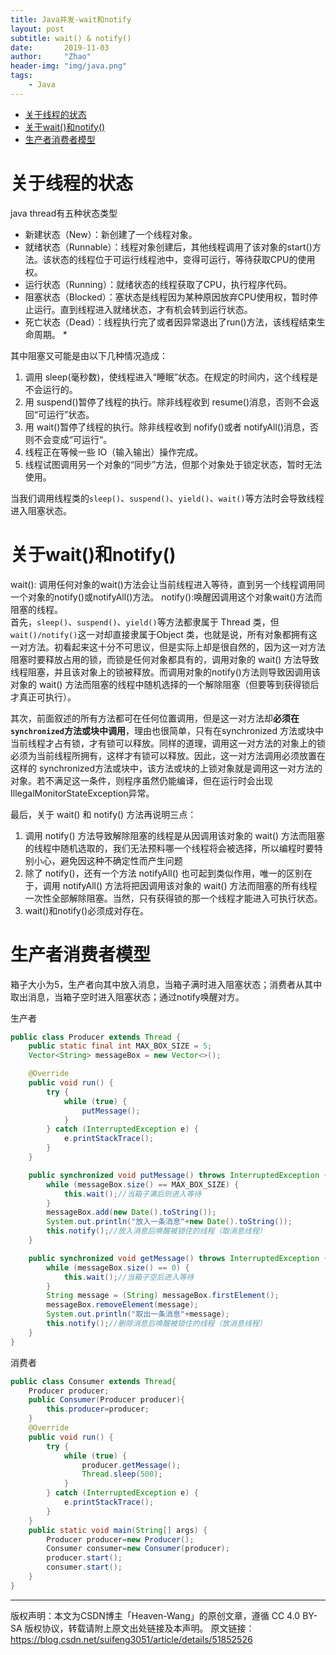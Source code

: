 ```yaml
---
title: Java并发-wait和notify
layout: post
subtitle: wait() & notify()
date:       2019-11-03
author:     "Zhao"
header-img: "img/java.png"
tags: 
    - Java
---
```

<!-- TOC -->

- [关于线程的状态](#关于线程的状态)
- [关于wait()和notify()](#关于wait和notify)
- [生产者消费者模型](#生产者消费者模型)

<!-- /TOC -->
# 关于线程的状态
java thread有五种状态类型

- 新建状态（New）：新创建了一个线程对象。
- 就绪状态（Runnable）：线程对象创建后，其他线程调用了该对象的start()方法。该状态的线程位于可运行线程池中，变得可运行，等待获取CPU的使用权。
- 运行状态（Running）：就绪状态的线程获取了CPU，执行程序代码。
- 阻塞状态（Blocked）：塞状态是线程因为某种原因放弃CPU使用权，暂时停止运行。直到线程进入就绪状态，才有机会转到运行状态。
- 死亡状态（Dead）：线程执行完了或者因异常退出了run()方法，该线程结束生命周期。  *

其中阻塞又可能是由以下几种情况造成：

1. 调用 sleep(毫秒数)，使线程进入“睡眠”状态。在规定的时间内，这个线程是不会运行的。
2. 用 suspend()暂停了线程的执行。除非线程收到 resume()消息，否则不会返回“可运行”状态。
3. 用 wait()暂停了线程的执行。除非线程收到 nofify()或者 notifyAll()消息，否则不会变成“可运行“。
4. 线程正在等候一些 IO（输入输出）操作完成。
5. 线程试图调用另一个对象的“同步”方法，但那个对象处于锁定状态，暂时无法使用。

当我们调用线程类的`sleep()`、`suspend()`、`yield()`、`wait()`等方法时会导致线程进入阻塞状态。

# 关于wait()和notify()
wait(): 调用任何对象的wait()方法会让当前线程进入等待，直到另一个线程调用同一个对象的notify()或notifyAll()方法。
notify():唤醒因调用这个对象wait()方法而阻塞的线程。  
首先，`sleep()`、`suspend()`、`yield()`等方法都隶属于 Thread 类，但`wait()/notify()`这一对却直接隶属于Object 类，也就是说，所有对象都拥有这一对方法。初看起来这十分不可思议，但是实际上却是很自然的，因为这一对方法阻塞时要释放占用的锁，而锁是任何对象都具有的，调用对象的 wait() 方法导致线程阻塞，并且该对象上的锁被释放。而调用对象的notify()方法则导致因调用该对象的 wait() 方法而阻塞的线程中随机选择的一个解除阻塞（但要等到获得锁后才真正可执行）。

其次，前面叙述的所有方法都可在任何位置调用，但是这一对方法却**必须在`synchronized`方法或块中调用**，理由也很简单，只有在synchronized 方法或块中当前线程才占有锁，才有锁可以释放。同样的道理，调用这一对方法的对象上的锁必须为当前线程所拥有，这样才有锁可以释放。因此，这一对方法调用必须放置在这样的 synchronized方法或块中，该方法或块的上锁对象就是调用这一对方法的对象。若不满足这一条件，则程序虽然仍能编译，但在运行时会出现IllegalMonitorStateException异常。

最后，关于 wait() 和 notify() 方法再说明三点：

1. 调用 notify() 方法导致解除阻塞的线程是从因调用该对象的 wait() 方法而阻塞的线程中随机选取的，我们无法预料哪一个线程将会被选择，所以编程时要特别小心，避免因这种不确定性而产生问题
2. 除了 notify()，还有一个方法 notifyAll() 也可起到类似作用，唯一的区别在于，调用 notifyAll() 方法将把因调用该对象的 wait() 方法而阻塞的所有线程一次性全部解除阻塞。当然，只有获得锁的那一个线程才能进入可执行状态。
3. wait()和notify()必须成对存在。

# 生产者消费者模型

箱子大小为5，生产者向其中放入消息，当箱子满时进入阻塞状态；消费者从其中取出消息，当箱子空时进入阻塞状态；通过notify唤醒对方。

生产者
```java
public class Producer extends Thread {
    public static final int MAX_BOX_SIZE = 5;
    Vector<String> messageBox = new Vector<>();

    @Override
    public void run() {
        try {
            while (true) {
                putMessage();
            }
        } catch (InterruptedException e) {
            e.printStackTrace();
        }
    }

    public synchronized void putMessage() throws InterruptedException {
        while (messageBox.size() == MAX_BOX_SIZE) {
            this.wait();//当箱子满后则进入等待
        }
        messageBox.add(new Date().toString());
        System.out.println("放入一条消息"+new Date().toString());
        this.notify();//放入消息后唤醒被锁住的线程（取消息线程）
    }

    public synchronized void getMessage() throws InterruptedException {
        while (messageBox.size() == 0) {
            this.wait();//当箱子空后进入等待
        }
        String message = (String) messageBox.firstElement();
        messageBox.removeElement(message);
        System.out.println("取出一条消息"+message);
        this.notify();//删除消息后唤醒被锁住的线程（放消息线程）
    }
}
```
消费者
```java
public class Consumer extends Thread{
    Producer producer;
    public Consumer(Producer producer){
        this.producer=producer;
    }
    @Override
    public void run() {
        try {
            while (true) {
                producer.getMessage();
                Thread.sleep(500);
            }
        } catch (InterruptedException e) {
            e.printStackTrace();
        }
    }
    public static void main(String[] args) {
        Producer producer=new Producer();
        Consumer consumer=new Consumer(producer);
        producer.start();
        consumer.start();
    }
}
```
---
版权声明：本文为CSDN博主「Heaven-Wang」的原创文章，遵循 CC 4.0 BY-SA 版权协议，转载请附上原文出处链接及本声明。
原文链接：https://blog.csdn.net/suifeng3051/article/details/51852526